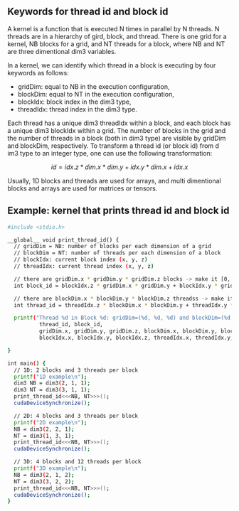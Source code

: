 ## Keywords for thread id and block id
A kernel is a function that is executed N times in parallel by N threads.
N threads are in a hierarchy of gird, block, and thread.
There is one grid for a kernel, NB blocks for a grid, and NT threads for a block,
where NB and NT are three dimentional dim3 variables.

In a kernel, we can identify which thread in a block is executing by four keywords as follows:
- gridDim: equal to NB in the execution configuration,
- blockDim: equal to NT in the execution configuration,
- blockIdx: block index in the dim3 type,
- threadIdx: thread index in the dim3 type.

Each thread has a unique dim3 threadIdx within a block, and each block has a unique dim3 blockIdx within a grid.
The number of blocks in the grid and the number of threads in a block (both in dim3 type) are visible by gridDim and blockDim, respectively.
To transform a thread id (or block id) from d im3 type to an integer type,
one can use the following transformation:

```math
id = idx.z * dim.x * dim.y + idx.y * dim.x + idx.x
```

Usually, 1D blocks and threads are used for arrays, and multi dimentional blocks and arrays are used for matrices or tensors.

## Example: kernel that prints thread id and block id

```bash
#include <stdio.h>

__global__ void print_thread_id() {
  // gridDim = NB: number of blocks per each dimension of a grid
  // blockDim = NT: number of threads per each dimension of a block
  // blockIdx: current block index (x, y, z)
  // threadIdx: current thread index (x, y, z)

  // there are gridDim.x * gridDim.y * gridDim.z blocks -> make it [0, #blocks)
  int block_id = blockIdx.z * gridDim.x * gridDim.y + blockIdx.y * gridDim.x + blockIdx.x;

  // there are blockDim.x * blockDim.y * blockDim.z threadss -> make it [0, #threads)
  int thread_id = threadIdx.z * blockDim.x * blockDim.y + threadIdx.y * blockDim.x + threadIdx.x;

  printf("Thread %d in Block %d: gridDim=(%d, %d, %d) and blockDim=(%d, %d, %d) and blockIdx=(%d, %d, %d) and threadIdx=(%d, %d, %d)\n", 
          thread_id, block_id,
          gridDim.x, gridDim.y, gridDim.z, blockDim.x, blockDim.y, blockDim.z, 
          blockIdx.x, blockIdx.y, blockIdx.z, threadIdx.x, threadIdx.y, threadIdx.z);

}

int main() {
  // 1D: 2 blocks and 3 threads per block
  printf("1D example\n");
  dim3 NB = dim3(2, 1, 1);
  dim3 NT = dim3(3, 1, 1);
  print_thread_id<<<NB, NT>>>();
  cudaDeviceSynchronize();

  // 2D: 4 blocks and 3 threads per block
  printf("2D example\n");
  NB = dim3(2, 2, 1);
  NT = dim3(1, 3, 1);
  print_thread_id<<<NB, NT>>>();
  cudaDeviceSynchronize();

  // 3D: 4 blocks and 12 threads per block
  printf("3D example\n");
  NB = dim3(2, 1, 2);
  NT = dim3(3, 2, 2);
  print_thread_id<<<NB, NT>>>();
  cudaDeviceSynchronize();
}
```
